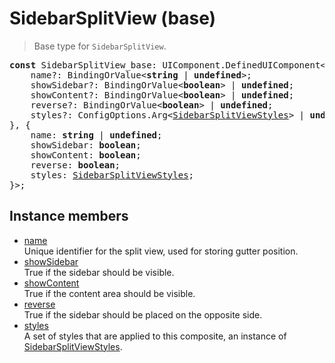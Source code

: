 # SidebarSplitView (base)

> Base type for `SidebarSplitView`.

<pre class="docgen_signature"><b>const</b> SidebarSplitView_base: UIComponent.DefinedUIComponent&lt;{<br>    name?: BindingOrValue&lt;<b>string</b> | <b>undefined</b>&gt;;<br>    showSidebar?: BindingOrValue&lt;<b>boolean</b>&gt; | <b>undefined</b>;<br>    showContent?: BindingOrValue&lt;<b>boolean</b>&gt; | <b>undefined</b>;<br>    reverse?: BindingOrValue&lt;<b>boolean</b>&gt; | <b>undefined</b>;<br>    styles?: ConfigOptions.Arg&lt;<a href="SidebarSplitViewStyles.md">SidebarSplitViewStyles</a>&gt; | <b>undefined</b>;<br>}, {<br>    name: <b>string</b> | <b>undefined</b>;<br>    showSidebar: <b>boolean</b>;<br>    showContent: <b>boolean</b>;<br>    reverse: <b>boolean</b>;<br>    styles: <a href="SidebarSplitViewStyles.md">SidebarSplitViewStyles</a>;<br>}&gt;;</pre>

## Instance members

- [<!--{ref:property}-->name](SidebarSplitView_base_name.md) \
    Unique identifier for the split view, used for storing gutter position.
- [<!--{ref:property}-->showSidebar](SidebarSplitView_base_showSidebar.md) \
    True if the sidebar should be visible.
- [<!--{ref:property}-->showContent](SidebarSplitView_base_showContent.md) \
    True if the content area should be visible.
- [<!--{ref:property}-->reverse](SidebarSplitView_base_reverse.md) \
    True if the sidebar should be placed on the opposite side.
- [<!--{ref:property}-->styles](SidebarSplitView_base_styles.md) \
    A set of styles that are applied to this composite, an instance of [SidebarSplitViewStyles](SidebarSplitViewStyles.md).